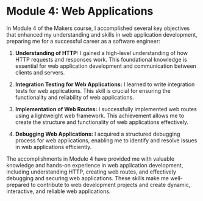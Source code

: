 # Module 4: Web Applications

In Module 4 of the Makers course, I accomplished several key objectives that enhanced my understanding and skills in web application development, preparing me for a successful career as a software engineer:

1. **Understanding of HTTP:** I gained a high-level understanding of how HTTP requests and responses work. This foundational knowledge is essential for web application development and communication between clients and servers.

2. **Integration Testing for Web Applications:** I learned to write integration tests for web applications. This skill is crucial for ensuring the functionality and reliability of web applications.

3. **Implementation of Web Routes:** I successfully implemented web routes using a lightweight web framework. This achievement allows me to create the structure and functionality of web applications effectively.

4. **Debugging Web Applications:** I acquired a structured debugging process for web applications, enabling me to identify and resolve issues in web applications efficiently.

The accomplishments in Module 4 have provided me with valuable knowledge and hands-on experience in web application development, including understanding HTTP, creating web routes, and effectively debugging and securing web applications. These skills make me well-prepared to contribute to web development projects and create dynamic, interactive, and reliable web applications.
